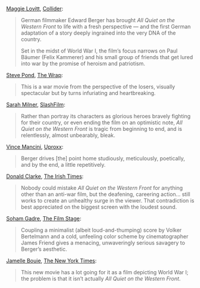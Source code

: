 [Maggie Lovitt](https://twitter.com/maggieofthetown), [Collider](https://collider.com/all-quiet-on-the-western-front-review-daniel-bruhl/):

> German filmmaker Edward Berger has brought _All Quiet on the Western Front_ to life with a fresh perspective — and the first German adaptation of a story deeply ingrained into the very DNA of the country. 
>
> Set in the midst of World War I, the film’s focus narrows on Paul Bäumer (Felix Kammerer) and his small group of friends that get lured into war by the promise of heroism and patriotism.

[Steve Pond](https://twitter.com/stevepond?lang=en), [The Wrap](https://www.thewrap.com/all-quiet-on-the-western-front-2022-movie-review-german/):

> This is a war movie from the perspective of the losers, visually spectacular but by turns infuriating and heartbreaking.

[Sarah Milner](https://twitter.com/sarahbeamilner), [SlashFilm](https://www.slashfilm.com/1006030/all-quiet-on-the-western-front-review-a-bleak-beautiful-anti-war-film-tiff/):

> Rather than portray its characters as glorious heroes bravely fighting for their country, or even ending the film on an optimistic note, _All Quiet on the Western Front_ is tragic from beginning to end, and is relentlessly, almost unbearably, bleak. 

[Vince Mancini](https://twitter.com/VinceMancini), [Uproxx](https://uproxx.com/movies/all-quiet-on-the-western-front-review/):

> Berger drives [the] point home studiously, meticulously, poetically, and by the end, a little repetitively.

[Donald Clarke](https://twitter.com/DonaldClarke63), [The Irish Times](https://www.irishtimes.com/culture/film/review/2022/10/14/all-quiet-on-the-western-front-anti-war-classic-gets-a-noisy-new-lease-of-life/):

> Nobody could mistake _All Quiet on the Western Front_ for anything other than an anti-war film, but the deafening, careering action... still works to create an unhealthy surge in the viewer. That contradiction is best appreciated on the biggest screen with the loudest sound.

[Soham Gadre](https://twitter.com/SohamGadre), [The Film Stage](https://thefilmstage.com/tiff-review-all-quiet-on-the-western-front-sacrifices-brutality-for-cliche/):

> Coupling a minimalist (albeit loud-and-thumping) score by Volker Bertelmann and a cold, unfeeling color scheme by cinematographer James Friend gives a menacing, unwaveringly serious savagery to Berger’s aesthetic.

[Jamelle Bouie](https://jamellebouie.net), [The New York Times](https://www.nytimes.com/2022/12/17/opinion/all-quiet-on-the-western-front.html):

> This new movie has a lot going for it as a film depicting World War I; the problem is that it isn’t actually _All Quiet on the Western Front_.